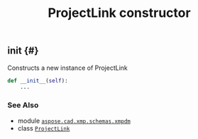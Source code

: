 ﻿---
title: ProjectLink constructor
second_title: Aspose.CAD for Python via .NET API References
description: 
type: docs
weight: 10
url: /aspose.cad.xmp.schemas.xmpdm/projectlink/__init__/
is_root: false
---

## __init__ {#}

Constructs a new instance of ProjectLink



```python
def __init__(self):
    ...
```





### See Also
* module [`aspose.cad.xmp.schemas.xmpdm`](../../)
* class [`ProjectLink`](/cad/python-net/aspose.cad.xmp.schemas.xmpdm/projectlink)
